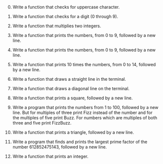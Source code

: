 0. Write a function that checks for uppercase character.

1. Write a function that checks for a digit (0 through 9).

2. Write a function that multiplies two integers.

3. Write a function that prints the numbers, from 0 to 9, followed by a new line.

4. Write a function that prints the numbers, from 0 to 9, followed by a new line.

5. Write a function that prints 10 times the numbers, from 0 to 14, followed by a new line.

6. Write a function that draws a straight line in the terminal.

7. Write a function that draws a diagonal line on the terminal.

8. Write a function that prints a square, followed by a new line.

9. Write a program that prints the numbers from 1 to 100, followed by a new line. But for multiples of three print Fizz instead of the number and for the multiples of five print Buzz. For numbers which are multiples of both three and five print FizzBuzz.

10. Write a function that prints a triangle, followed by a new line.

11. Write a program that finds and prints the largest prime factor of the number 612852475143, followed by a new line.

12. Write a function that prints an integer.
